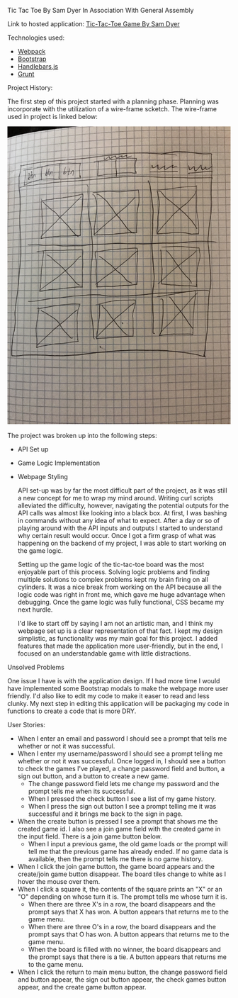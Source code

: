 Tic Tac Toe
By Sam Dyer
In Association With General Assembly

Link to hosted application:
[Tic-Tac-Toe Game By Sam Dyer](slammyde7113.github.io/tic-tac-toe/?)

Technologies used:

-   [Webpack](https://webpack.github.io)
-   [Bootstrap](http://getbootstrap.com)
-   [Handlebars.js](http://handlebarsjs.com)
-   [Grunt](https://gruntjs.com/)

Project History:

  The first step of this project started with a planning phase. Planning was incorporate with the utilization of a wire-frame scketch. The wire-frame used in project is linked below:

  ![alt text](IMG_0828.JPG "Picture of Project Wire-Frame")

  The project was broken up into the following steps:
- API Set up
- Game Logic Implementation
- Webpage Styling

  API set-up was by far the most difficult part of the project, as it was still a new concept for me to wrap my mind around. Writing curl scripts alleviated the difficulty, however, navigating the potential outputs for the API calls was almost like looking into a black box. At first, I was bashing in commands without any idea of what to expect. After a day or so of playing around with the API inputs and outputs I started to understand why certain result would occur. Once I got a firm grasp of what was happening on the backend of my project, I was able to start working on the game logic.

  Setting up the game logic of the tic-tac-toe board was the most enjoyable part of this process. Solving logic problems and finding multiple solutions to complex problems kept my brain firing on all cylinders. It was a nice break from working on the API because all the logic code was right in front me, which gave me huge advantage when debugging. Once the game logic was fully functional, CSS became my next hurdle.

  I'd like to start off by saying I am not an artistic man, and I think my webpage set up is a clear representation of that fact. I kept my design simplistic, as functionality was my main goal for this project. I added features that made the application more user-friendly, but in the end, I focused on an understandable game with little distractions.

Unsolved Problems

  One issue I have is with the application design. If I had more time I would have implemented some Bootstrap modals to make the webpage more user friendly. I'd also like to edit my code to make it easer to read and less clunky. My next step in editing this application will be packaging my code in functions to create a code that is more DRY.

User Stories:

- When I enter an email and password I should see a prompt that tells me whether or not it was successful.
- When I enter my username/password I should see a prompt telling me whether or not it was successful. Once logged in, I should see a button to check the games I've played, a change password field and button, a sign out button, and a button to create a new game.
  - The change password field lets me change my password and the prompt tells me when its successful.
  - When I pressed the check button I see a list of my game history.
  - When I press the sign out button I see a prompt telling me it was successful and it brings me back to the sign in page.
- When the create button is pressed I see a prompt that shows me the created game id. I also see a join game field with the created game in the input field. There is a join game button below.
  - When I input a previous game, the old game loads or the prompt will tell me that the previous game has already ended. If no game data is available, then the prompt tells me there is no game history.
- When I click the join game button, the game board appears and the create/join game button disappear. The board tiles change to white as I hover the mouse over them.
- When I click a square it, the contents of the square prints an "X" or an "O" depending on whose turn it is. The prompt tells me whose turn it is.
  - When there are three X's in a row, the board disappears and the prompt says that X has won. A button appears that returns me to the game menu.
  - When there are three O's in a row, the board disappears and the prompt says that O has won. A button appears that returns me to the game menu.
  - When the board is filled with no winner, the board disappears and the prompt says that there is a tie. A button appears that returns me to the game menu.
- When I click the return to main menu button, the change password field and button appear, the sign out button appear, the check games button appear, and the create game button appear.
